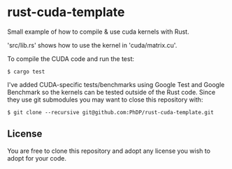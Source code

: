 # rust-cuda-template

Small example of how to compile & use cuda kernels with Rust.

'src/lib.rs' shows how to use the kernel in 'cuda/matrix.cu'.

To compile the CUDA code and run the test:

    $ cargo test

I've added CUDA-specific tests/benchmarks using Google Test and Google
Benchmark so the kernels can be tested outside of the Rust code. Since they use
git submodules you may want to close this repository with:

    $ git clone --recursive git@github.com:PhDP/rust-cuda-template.git

## License

You are free to clone this repository and adopt any license you
wish to adopt for your code.

